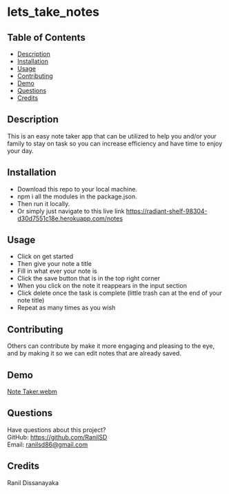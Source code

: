 # lets_take_notes

## Table of Contents

- [Description](#description)
- [Installation](#installation)
- [Usage](#usage)
- [Contributing](#contributing)
- [Demo](#demo)
- [Questions](#questions)
- [Credits](#credits)

## Description

This is an easy note taker app that can be utilized to help you and/or your family to stay on task so you can increase efficiency and have time to enjoy your day.

## Installation

- Download this repo to your local machine.
- npm i all the modules in the package.json.
- Then run it locally.
- Or simply just navigate to this live link https://radiant-shelf-98304-d30d7551c18e.herokuapp.com/notes

## Usage

- Click on get started
- Then give your note a title
- Fill in what ever your note is
- Click the save button that is in the top right corner
- When you click on the note it reappears in the input section
- Click delete once the task is complete (little trash can at the end of your note title)
- Repeat as many times as you wish

## Contributing

Others can contribute by make it more engaging and pleasing to the eye, and by making it so we can edit notes that are already saved.

## Demo
[Note Taker.webm](https://github.com/RanilSD/lets_take_notes/assets/139150974/8713bc48-e0f6-44fc-8578-9569160bcd7f)

## Questions

Have questions about this project?  
 GitHub: https://github.com/RanilSD  
 Email: ranilsd86@gmail.com

## Credits

Ranil Dissanayaka
